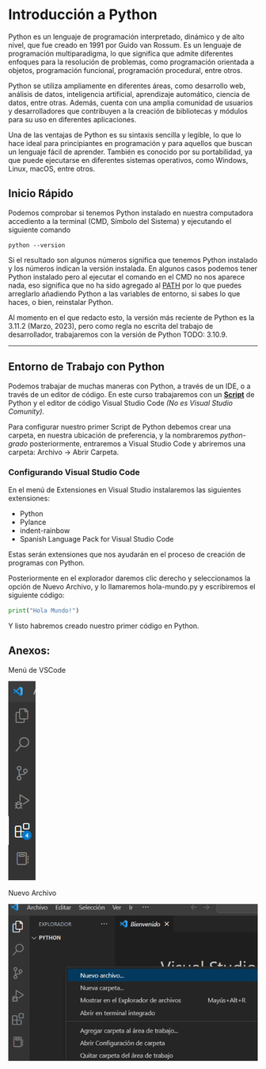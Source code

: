 # **Introducción a Python**
Python es un lenguaje de programación interpretado, dinámico y de alto nivel, que fue creado en 1991 por Guido van Rossum. Es un lenguaje de programación multiparadigma, lo que significa que admite diferentes enfoques para la resolución de problemas, como programación orientada a objetos, programación funcional, programación procedural, entre otros.

Python se utiliza ampliamente en diferentes áreas, como desarrollo web, análisis de datos, inteligencia artificial, aprendizaje automático, ciencia de datos, entre otras. Además, cuenta con una amplia comunidad de usuarios y desarrolladores que contribuyen a la creación de bibliotecas y módulos para su uso en diferentes aplicaciones.

Una de las ventajas de Python es su sintaxis sencilla y legible, lo que lo hace ideal para principiantes en programación y para aquellos que buscan un lenguaje fácil de aprender. También es conocido por su portabilidad, ya que puede ejecutarse en diferentes sistemas operativos, como Windows, Linux, macOS, entre otros.

## **Inicio Rápido**
Podemos comprobar si tenemos Python instalado en nuestra computadora accediento a la terminal (CMD, Símbolo del Sistema) y ejecutando el siguiente comando

```console
python --version
```
Si el resultado son algunos números significa que tenemos Python instalado y los números indican la versión instalada. En algunos casos podemos tener Python instalado pero al ejecutar el comando en el CMD no nos aparece nada, eso significa que no ha sido agregado al [PATH](https://datatofish.com/add-python-to-windows-path/) por lo que puedes arreglarlo añadiendo Python a las variables de entorno, si sabes lo que haces, o bien, reinstalar Python. 

Al momento en el que redacto esto, la versión más reciente de Python es la 3.11.2 (Marzo, 2023), pero como regla no escrita del trabajo de desarrollador, trabajaremos con la versión de Python TODO: 3.10.9. 
___
## **Entorno de Trabajo con Python**
Podemos trabajar de muchas maneras con Python, a través de un IDE, o a través de un editor de código. En este curso trabajaremos con un **[Script](https://es.wikipedia.org/wiki/Script)** de Python y el editor de código Visual Studio Code *(No es Visual Studio Comunity).*

Para configurar nuestro primer Script de Python debemos crear una carpeta, en nuestra ubicación de preferencia, y la nombraremos *python-grado* posteriormente, entraremos a Visual Studio Code y abriremos una carpeta: Archivo -> Abrir Carpeta. 

### **Configurando Visual Studio Code**
En el menú de Extensiones en Visual Studio instalaremos las siguientes extensiones: 
* Python
* Pylance
* indent-rainbow
* Spanish Language Pack for Visual Studio Code

Estas serán extensiones que nos ayudarán en el proceso de creación de programas con Python. 

Posteriormente en el explorador daremos clic derecho y seleccionamos la opción de Nuevo Archivo, y lo llamaremos hola-mundo.py y escribiremos el siguiente código:
```python
print("Hola Mundo!")
```
Y listo habremos creado nuestro primer código en Python. 

## Anexos: 
Menú de VSCode

![Menu](/static/menuvscode.png)

Nuevo Archivo

![New](/static/nuevo-archivo.png)